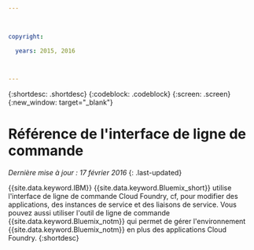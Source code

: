 ```yaml
---

 

copyright:

  years: 2015, 2016

 

---
```


{:shortdesc: .shortdesc}
{:codeblock: .codeblock}
{:screen: .screen}
{:new_window: target="_blank"}

# Référence de l'interface de ligne de commande


*Dernière mise à jour : 17 février 2016*
{: .last-updated}

{{site.data.keyword.IBM}} {{site.data.keyword.Bluemix_short}} utilise l'interface de ligne de commande Cloud Foundry, cf, pour modifier des applications, des instances de service et des liaisons de service. Vous
pouvez aussi utiliser l'outil de ligne de commande {{site.data.keyword.Bluemix_notm}} qui permet de gérer l'environnement
{{site.data.keyword.Bluemix_notm}} en plus des applications Cloud Foundry.
{:shortdesc}
